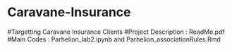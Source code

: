 # Caravane-Insurance
#Targetting Caravane Insurance Clients
#Project Description : ReadMe.pdf
#Main Codes : Parhelion_lab2.ipynb and Parhelion_associationRules.Rmd
